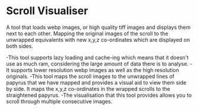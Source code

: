 # Scroll Visualiser

A tool that loads webp images, or high quality tiff images and displays them next to each other. Mapping the original images of the scroll to the unwrapped equivalents with new x,y,z co-ordinates which are displayed on both sides.


-This tool supports lazy loading and cache-ing which means that it doesn't use as much ram, considering the large amount of data there is to analyse.
-It supports lower resolution webp images as well as the high resolution originals.
-This tool maps the scroll images to the unwrapped lines of papyrus that we have mapped and provides a visual aid to view them side by side. It maps the x,y,z co-ordinates in the wrapped scrolls to the straightened papyrus.
-The visualisation that this tool provides allows you to scroll through multiple consecutive images.
